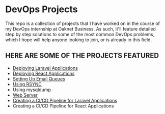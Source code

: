 # DevOps Projects

This repo is a collection of projects that I have worked on in the course of my DevOps internship at Oaknet Business. As such, it'll feature detailed step by step solutions to some of the most common DevOps problems, which I hope will help anyone looking to join, or is already in this field. 
## HERE ARE SOME OF THE PROJECTS FEATURED

* [Deploying Laravel Applications](https://github.com/Diana725/DevOps-Projects/blob/main/Deploying%20Laravel%20Applications.md)
* [Deploying React Applications](https://github.com/Diana725/DevOps-Projects/blob/main/Deploying%20React%20Applications.md)
* [Setting Up Email Queues](https://github.com/Diana725/DevOps-Projects/blob/main/Setting%20Up%20Email%20Queues.md)
* [Using RSYNC](https://github.com/Diana725/DevOps-Projects/blob/main/Using%20RSYNC.md)
* Using mysqldump
* [Web Server](https://github.com/Diana725/DevOps-Projects/blob/main/Web%20Server.md)
* [Creating a CI/CD Pipeline for Laravel Applications](https://github.com/Diana725/DevOps-Projects/blob/main/Creating%20a%20CICD%20Pipeline%20for%20Laravel%20Applications.md)
* Creating a CI/CD Pipeline for React Applications
